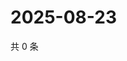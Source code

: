# 2025-08-23

共 0 条

<!-- BEGIN ZHIHUQUESTIONS -->
<!-- 最后更新时间 Sat Aug 23 2025 17:10:42 GMT+0800 (China Standard Time) -->

<!-- END ZHIHUQUESTIONS -->
